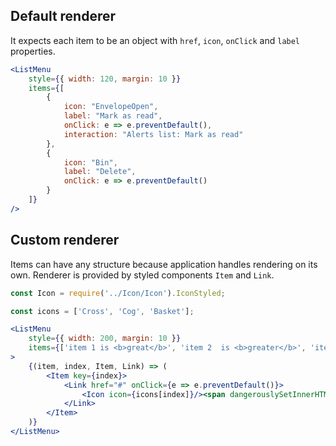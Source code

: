 ## Default renderer

It expects each item to be an object with `href`, `icon`, `onClick` and `label` properties.

```jsx
<ListMenu
    style={{ width: 120, margin: 10 }}
    items={[
        {
            icon: "EnvelopeOpen",
            label: "Mark as read",
            onClick: e => e.preventDefault(),
            interaction: "Alerts list: Mark as read"
        },
        {
            icon: "Bin",
            label: "Delete",
            onClick: e => e.preventDefault()
        }
    ]}
/>
```

## Custom renderer

Items can have any structure because application handles rendering on its own.
Renderer is provided by styled components `Item` and `Link`.

```jsx
const Icon = require('../Icon/Icon').IconStyled;

const icons = ['Cross', 'Cog', 'Basket'];

<ListMenu
    style={{ width: 200, margin: 10 }}
    items={['item 1 is <b>great</b>', 'item 2  is <b>greater</b>', 'item 3  is the <b>greatest</b>']}
>
    {(item, index, Item, Link) => (
        <Item key={index}>
            <Link href="#" onClick={e => e.preventDefault()}>
                <Icon icon={icons[index]}/><span dangerouslySetInnerHTML={{ __html: item }} />
            </Link>
        </Item>
    )}
</ListMenu>
```
